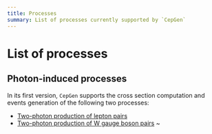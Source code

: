 ```yaml
---
title: Processes
summary: List of processes currently supported by `CepGen`
---
```


# List of processes

## Photon-induced processes

In its first version, `CepGen` supports the cross section computation and events generation of the following two processes:

- [Two-photon production of lepton pairs](processes/gamgamll)
- [Two-photon production of W gauge boson pairs](processes/gamgamww)
~                               

